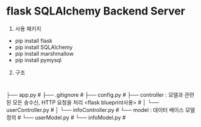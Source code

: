 # flask SQLAlchemy Backend Server
1. 사용 패키지
* pip install flask
* pip install SQLAlchemy
* pip install marshmallow
* pip install pymysql

2. 구조
#
├── app.py #
├── .gitignore #
├── config.py #
├── controller : 모델과 관련된 모든 송수신, HTTP 요청을 처리  <flask blueprint사용> #
│     └── userController.py #
│     └── infoController.py #
└── model : 데이터 베이스 모델 정의 #
      └── userModel.py #
      └── infoModel.py #
